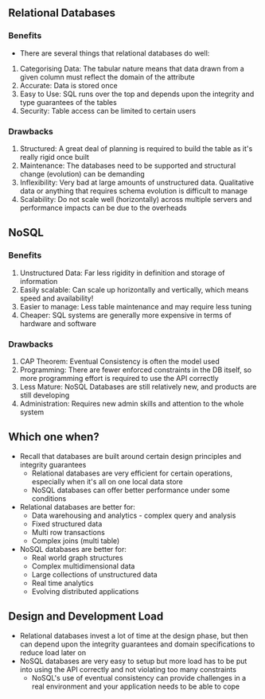 ## Relational Databases
### Benefits
- There are several things that relational databases do well:

1. Categorising Data: The tabular nature means that data drawn from a given column must reflect the domain of the attribute
2. Accurate: Data is stored once
3. Easy to Use: SQL runs over the top and depends upon the integrity and type guarantees of the tables
4. Security: Table access can be limited to certain users

### Drawbacks
1. Structured: A great deal of planning is required to build the table as it's really rigid once built
2. Maintenance: The databases need to be supported and structural change (evolution) can be demanding
3. Inflexibility: Very bad at large amounts of unstructured data. Qualitative data or anything that requires schema evolution is difficult to manage
4. Scalability: Do not scale well (horizontally) across multiple servers and performance impacts can be due to the overheads


## NoSQL
### Benefits
1. Unstructured Data: Far less rigidity in definition and storage of information
2. Easily scalable: Can scale up horizontally and vertically, which means speed and availability!
3. Easier to manage: Less table maintenance and may require less tuning
4. Cheaper: SQL systems are generally more expensive in terms of hardware and software


### Drawbacks
1. CAP Theorem: Eventual Consistency is often the model used
2. Programming: There are fewer enforced constraints in the DB itself, so more programming effort is required to use the API correctly
3. Less Mature: NoSQL Databases are still relatively new, and products are still developing
4. Administration: Requires new admin skills and attention to the whole system

## Which one when?
- Recall that databases are built around certain design principles and integrity guarantees
	- Relational databases are very efficient for certain operations, especially when it's all on one local data store
	- NoSQL databases can offer better performance under some conditions
- Relational databases are better for:
	- Data warehousing and analytics - complex query and analysis
	- Fixed structured data
	- Multi row transactions
	- Complex joins (multi table)
- NoSQL databases are better for:
	- Real world graph structures
	- Complex multidimensional data
	- Large collections of unstructured data
	- Real time analytics
	- Evolving distributed applications

## Design and Development Load
- Relational databases invest a lot of time at the design phase, but then can depend upon the integrity guarantees and domain specifications to reduce load later on
- NoSQL databases are very easy to setup but more load has to be put into using the API correctly and not violating too many constraints
	- NoSQL's use of eventual consistency can provide challenges in a real environment and your application needs to be able to cope